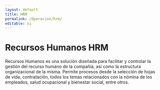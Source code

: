 ```yaml
---
layout: default
title: HRM
permalink: /Operacion/hrm/
editable: si
---
```


# Recursos Humanos HRM  

Recursos Humanos es una solución diseñada para facilitar y controlar la gestión del recurso humano de la compañía, así como la estructura organizacional de la misma.  Permite procesos desde la selección de hojas de vida, contratación, todos los temas relacionados con la nómina de los empleados, salud ocupacional y bienestar social, entre otros.

